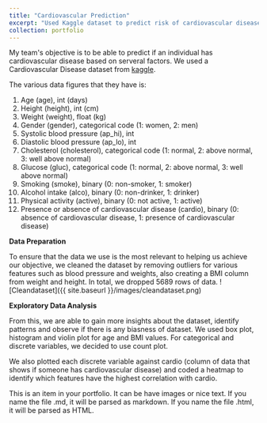 ```yaml
---
title: "Cardiovascular Prediction"
excerpt: "Used Kaggle dataset to predict risk of cardiovascular disease using machine learning tools <br/><img src='/aboutme/images/cardiovascularpic'>"
collection: portfolio
---
```


My team's objective is to be able to predict if an individual has cardiovascular disease based on serveral factors. We used a Cardiovascular Disease dataset from [kaggle](https://www.kaggle.com/datasets/sulianova/cardiovascular-disease-dataset).

The various data figures that they have is:

1. Age (age), int (days)
2. Height (height), int (cm)
3. Weight (weight), float (kg)
4. Gender (gender), categorical code (1: women, 2: men)
5. Systolic blood pressure (ap_hi), int
6. Diastolic blood pressure (ap_lo), int
7. Cholesterol (cholesterol), categorical code (1: normal, 2: above normal, 3: well above normal)
8. Glucose (gluc), categorical code (1: normal, 2: above normal, 3: well above normal)
9. Smoking (smoke), binary (0: non-smoker, 1: smoker)
10. Alcohol intake (alco), binary (0: non-drinker, 1: drinker)
11. Physical activity (active), binary (0: not active, 1: active)
12. Presence or absence of cardiovascular disease (cardio), binary (0: absence of cardiovascular disease, 1: presence of cardiovascular disease)

**Data Preparation**

To ensure that the data we use is the most relevant to helping us achieve our objective, we cleaned the dataset by removing outliers for various features such as blood pressure and weights, also creating a BMI column from weight and height. In total, we dropped 5689 rows of data.
![Cleandataset]({{ site.baseurl }}/images/cleandataset.png)

**Exploratory Data Analysis**

From this, we are able to gain more insights about the dataset, identify patterns and observe if there is any biasness of dataset. We used box plot, histogram and violin plot for age and BMI values. For categorical and discrete variables, we decided to use count plot.

We also plotted each discrete variable against cardio (column of data that shows if someone has cardiovascular disease) and coded a heatmap to identify which features have the highest correlation with cardio.


This is an item in your portfolio. It can be have images or nice text. If you name the file .md, it will be parsed as markdown. If you name the file .html, it will be parsed as HTML. 
